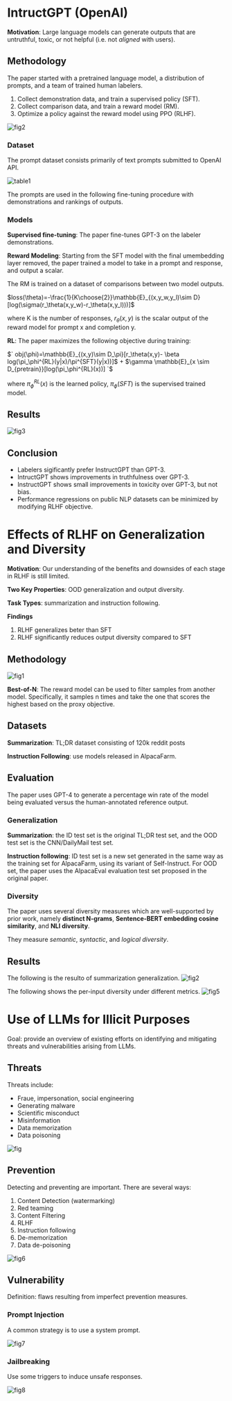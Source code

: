 # IntructGPT (OpenAI)
**Motivation**: Large language models can generate outputs that are untruthful, toxic, or not helpful (i.e. not *aligned* with users). 

## Methodology
The paper started with a pretrained language model, a distribution of prompts, and a team of trained human labelers.

1. Collect demonstration data, and train a supervised policy (SFT).
2. Collect comparison data, and train a reward model (RM).
3. Optimize a policy against the reward model using PPO (RLHF).

![fig2](img/instructGPT/fig2.png)

### Dataset
The prompt dataset consists primarily of text prompts submitted to OpenAI API.

![table1](img/instructGPT/table1.png)

The prompts are used in the following fine-tuning procedure with demonstrations and rankings of outputs.

### Models
**Supervised fine-tuning**: The paper fine-tunes GPT-3 on the labeler demonstrations.

**Reward Modeling**: Starting from the SFT model with the final umembedding layer removed, the paper trained a model to take in a prompt and response, and output a scalar.

The RM is trained on a dataset of comparisons between two model outputs.

$loss(\theta)=-\frac{1}{K\choose{2}}\mathbb{E}_{(x,y_w,y_l)\sim D}[log(\sigma(r_\theta(x,y_w)-r_\theta(x,y_l)))]$

where K is the number of responses, $r_\theta(x,y)$ is the scalar output of the reward model for prompt x and completion y.

**RL**: The paper maximizes the following objective during training:

$` obj(\phi)=\mathbb{E}_{(x,y)\sim D_\pi}[r_\theta(x,y)- \beta log(\pi_\phi^{RL}(y|x)/\pi^{SFT}(y|x))]$ + $\gamma \mathbb{E}_{x \sim D_{pretrain}}[log(\pi_\phi^{RL}(x))] `$

where $\pi_\phi^{RL}(x)$ is the learned policy, $\pi_\phi(SFT)$ is the supervised trained model.

## Results

![fig3](img/instructGPT/fig3.png)

## Conclusion
- Labelers sigificantly prefer InstructGPT than GPT-3.
- IntructGPT shows improvements in truthfulness over GPT-3.
- InstructGPT shows small improvements in toxicity over GPT-3, but not bias.
- Performance regressions on public NLP datasets can be minimized by modifying RLHF objective.

# Effects of RLHF on Generalization and Diversity
**Motivation**: Our understanding of the benefits and downsides of each stage in RLHF is still limited.

**Two Key Properties**: OOD generalization and output diversity.

**Task Types**: summarization and instruction following.

**Findings**
1. RLHF generalizes beter than SFT
2. RLHF significantly reduces output diversity compared to SFT

## Methodology

![fig1](img/instructGPT/eff_fig1.png)

**Best-of-N**: The reward model can be used to filter samples from another model. Specifically, it samples n times and take the one that scores the highest based on the proxy objective.

## Datasets

**Summarization**: TL;DR dataset consisting of 120k reddit posts

**Instruction Following**: use models released in AlpacaFarm.

## Evaluation
The paper uses GPT-4 to generate a percentage win rate of the model being evaluated versus the human-annotated reference output.

### Generalization
**Summarization**: the ID test set is the original TL;DR test set, and the OOD test set is the CNN/DailyMail test set.

**Instruction following**: ID test set is a new set generated in the same way as the training set for AlpacaFarm, using its variant of Self-Instruct. For OOD set, the paper uses the AlpacaEval evaluation test set proposed in the original paper.

### Diversity
The paper uses several diversity measures which are well-supported by prior work, namely **distinct N-grams**, **Sentence-BERT embedding cosine similarity**, and **NLI diversity**.

They measure *semantic*, *syntactic*, and *logical diversity*.

## Results

The following is the resulto of summarization generalization.
![fig2](img/instructGPT/eff_fig2.png)

The following shows the per-input diversity under different metrics.
![fig5](img/instructGPT/eff_fig5.png)

# Use of LLMs for Illicit Purposes
Goal: provide an overview of existing efforts on identifying and mitigating threats and vulnerabilities arising from LLMs.

## Threats
Threats include:
- Fraue, impersonation, social engineering
- Generating malware
- Scientific misconduct
- Misinformation
- Data memorization
- Data poisoning

![fig](img/instructGPT/ill_fig4.png)


## Prevention
Detecting and preventing are important. There are several ways:
1. Content Detection (watermarking) 
2. Red teaming
3. Content Filtering
4. RLHF
5. Instruction following
6. De-memorization
7. Data de-poisoning

![fig6](img/instructGPT/ill_fig6.png)


## Vulnerability

Definition: flaws resulting from imperfect prevention measures.

### Prompt Injection
A common strategy is to use a system prompt.

![fig7](img/instructGPT/ill_fig7.png)

### Jailbreaking

Use some triggers to induce unsafe responses.

![fig8](img/instructGPT/ill_fig8.png)

